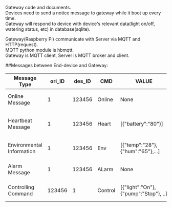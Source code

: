 Gateway code and documents.   
Devices need to send a notice message to gateway while it boot up every time.   
Gateway will respond to device with device's relevant data(light on/off, watering status, etc) in database(sqlite).  

Gateway(Raspberry Pi) communicate with Server via MQTT and HTTP(request).  
MQTT python module is hbmqtt.   
Gateway is MQTT client, Server is MQTT broker and client.     

##Messages between End-device and Gateway:   

Message Type | ori_ID | des_ID | CMD | VALUE | Message Direction   
------------ | ------------- | ------------- | ------------- | ------------- | -------------    
Online Message | 1 | 123456 | Online | None | End-device -> Gateway    
Heartbeat Message | 1 |	123456 |	Heart |	[{"battery":"80"}] |	End-device -> Gateway    
Environmental Information |	1 |	123456 |	Env	| [{"temp":"28"},{"hum":"65"},...] | End-device -> Gateway     
Alarm Message | 1 | 123456 | ALarm | None | End-device -> Gateway     
Controlling Command |	123456 |	1 |	Control	| [{"light":"On"},{"pump":"Stop"},...] | Gateway -> End-device





